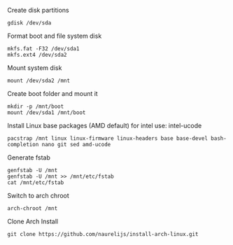 Create disk partitions
```
gdisk /dev/sda
```

Format boot and file system disk
```
mkfs.fat -F32 /dev/sda1
mkfs.ext4 /dev/sda2
```

Mount system disk
```
mount /dev/sda2 /mnt
```

Create boot folder and mount it
```
mkdir -p /mnt/boot
mount /dev/sda1 /mnt/boot
```

Install Linux base packages (AMD default) for intel use: intel-ucode
```
pacstrap /mnt linux linux-firmware linux-headers base base-devel bash-completion nano git sed amd-ucode
```

Generate fstab
```
genfstab -U /mnt
genfstab -U /mnt >> /mnt/etc/fstab
cat /mnt/etc/fstab
```

Switch to arch chroot
```
arch-chroot /mnt
```

Clone Arch Install
```
git clone https://github.com/naurelijs/install-arch-linux.git
```
